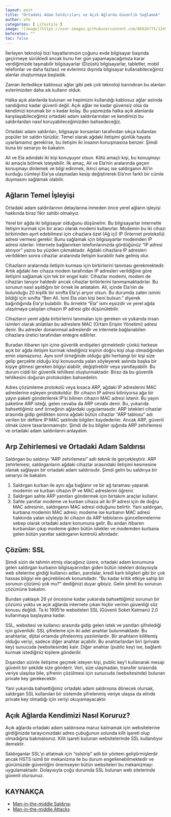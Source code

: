 ```yaml
---
layout: post
title: "Ortadaki Adam Saldırıları ve Açık Ağlarda Güvenlik Sağlamak"
author: efe
categories: [ Lifestyle ]
image: ![image](https://user-images.githubusercontent.com/86926775/124506635-c1410080-ddd4-11eb-8145-e5531675e0fd.png)
beforetoc: ""
toc: false
---
```

İlerleyen teknoloji bizi hayatlarımızın çoğunu evde bilgisayar başında geçirmeye
sürükledi ancak bunu her gün yapamayacağımıza karar verdiğimizde taşınabilir
bilgisayarlar (Dizüstü bilgisayarlar, tabletler, mobil telefonlar ve daha fazlası)
ve evlerimiz dışında bilgisayar kullanabileceğimiz alanlar oluşturmaya başladık.

Zaman ilerledikçe kablosuz ağlar gibi pek çok teknoloji barındıran bu alanları
evlerimizden daha sık kullanır olduk.

Halka açık alanlarda bulunan ve hepimizin kullandığı kablosuz ağlar aslında
sandığımız kadar güvenli değil. Açık ağlar ne kadar güvensiz olsa da kendimizi
korumak bir o kadar kolay. Bu yazımızda halka açık alanlarda karşılaşabileceğimiz
ortadaki adam saldırılarından ve kendimizi bu saldırılardan nasıl koruyabileceğimizden
bahsedeceğiz.

Ortadaki adam saldırıları, bilgisayar korsanları tarafından sıkça kullanılan
popüler bir saldırı türüdür. Temel olarak ağdaki iletişimi günlük hayata
uyarlamamız gerekirse, bu iletişim iki insanın konuşmasına benzer. Şimdi buna
bir senaryo ile bakalım.

Ali ve Ela adındaki iki kişi konuşuyor olsun. Kötü amaçlı kişi, bu konuşmayı iki
amaçla bölmek isteyebilir. İlk amaç, Ali ve Ela’nin aralarında geçen konuşmayı
dinlemek ve bilgi edinmek, ikinci amaç ise saldırganın Ali’in kurduğu cümleyi
Ela’ya ulaşmadan kesip değiştirerek Ela’nın farklı bir cümle duymasını sağlamak
olabilir.

## Ağların Temel İşleyişi
Ortadaki adam saldırılarının detaylarına inmeden önce yerel ağların işleyişi
hakkında biraz fikir sahibi olmalıyız.

Yerel bir ağda iki bilgisayar olduğunu düşünelim. Bu bilgisayarlar internetle
iletişim kurmak için bir aracı olarak modemi kullanırlar. Modemin bu iki cihazı
birbirinden ayırt edebilmesi için cihazlara özel (Ağ içi) IP (İnternet protokolü)
adresi vermesi gerekir. Bunu sağlamak için bilgisayarlar modemden IP adresi
isterler. İnternete bağlanırken telefonlarınızda gördüğünüz “IP adresi alınıyor”
yazısı bu yüzden çıkmaktadır. Ağdaki cihazlara IP adresleri verildikten sonra
cihazlar aralarında iletişim kurabilir hale gelmiş olur.

Cihazların aralarında iletişim kurması için birbirlerini tanıması gerekmektedir.
Artık ağdaki her cihaza modem tarafından IP adresleri verildiğine göre iletişimi
sağlamak için tek bir engel kalır. Cihazlar modemi, modem de cihazları tanıyor
haldedir ancak cihazlar birbirlerini tanımamaktadırlar. Bu sorunun nasıl
aşıldığını bir örnek ile anlatalım. Ali, içinde Ela’nin de bulunduğu 20 kişilik bir
sınıfta Ela’yi arıyor olsun. Bu durumda zaten ismini bildiği için sınıfta “Ben
Ali. İsmi Ela olan kişi beni bulsun.” diyerek bağırdığında Ela’yi bulabilir. Bu
örnekte “Ela” ismi eşsizdir ve yerel ağda ulaşılmaya çalışılan cihazın IP adresi
gibi düşünülebilir.

Cihazların yerel ağda birbirlerini tanımaları için gereken ve yukarıda insan isimleri
olarak anlatılan bu adreslere MAC (Ortam Erişim Yönetimi) adresi denir.
Bu adresler donanımsal adreslerdir ve internete bağlanabilen cihazlara üretici
tarafından entegre edilirler.

Buradan itibaren işin içine güvenlik endişeleri girmektedir çünkü herkese açık
bir ağda iletişim kurmak istediğiniz kişinin doğru kişi olup olmadığından emin
olamazsınız. Aynı sınıf örneğinde olduğu gibi herhangi bir kişi size gelip gerçekte
olduğu kişi konusunda yalan söyleyerek aslında başka bir kişiye gitmesi gereken
bilgiyi alabilir, değiştirebilir veya yanıtlayabilir. Bu durum ciddi bir güvenlik
tehlikesi oluşturmaktadır. Biraz da bu güvenlik tehlikesini doğuran protokolden
bahsedelim.

Adres çözümleme protokolü veya kısaca ARP, ağdaki IP adreslerini MAC
adreslerine eşleyen protokoldür. Bir cihazın IP adresi biliniyorsa ağa bir yayın
paketi gönderilerek IP’si bilinen cihazın MAC adresi istenir. Bu yayın paketine
ARP isteği, gelen cevaba da ARP cevabı denir. Bu, yukarıda bahsettiğimiz
sınıf örneğinin ağlardaki uygulamasıdır. ARP istekleri cihazlar arasında gidip
geldikten sonra ağdaki bütün cihazlar “ARP tablosu” adı verilen bir deftere
IP:MAC şeklinde bilgileri kaydederler. Ancak ARP, güvenli olmak üzere
tasarlanmamıştır. Şimdi de bu bilgiler ışığında ARP zehirlemesi ve ortadaki
adam saldırılarını anlayalım.

## Arp Zehirlemesi ve Ortadaki Adam Saldırısı
Saldırgan bu saldırıyı “ARP zehirlemesi” adlı teknik ile gerçekleştirir. ARP
zehirlemesi, saldırganların ağdaki cihazlar arasındaki iletişimi kesmesine olanak
sağlayan bir ortadaki adam saldırısıdır. Şimdi gelin bu saldırıya bir senaryo ile
bakalım.
1. Saldırgan kurban ile aynı ağa bağlanır ve bir ağ taraması yaparak modemin
ve kurban cihazın IP ve MAC adreslerini öğrenir.
2. Saldırgan sahte ARP yanıtları göndermek için birtakım araçlar kullanır.
3. Sahte yanıtlar modeme ve kurban cihaza ait iki IP adresi için de doğru
MAC adresinin, saldırganın MAC adresi olduğunu belirtir. Yani saldırgan,
kurbana modemin MAC adresi; modeme ise kurbanın MAC adresi
hakkında yalan söyleyip iki cihazın da ARP tablolarını güncellemelerine
sebep olarak ortadaki adam konumuna gelir. Bu andan itibaren kurbandan
çıkıp modeme giden bütün istekler ve modemden kurbana gelen bütün
yanıtlar saldırganın kontrolü altındadır.

## Çözüm: SSL
Şimdi sizin de tahmin etmiş olacağınız üzere, ortadaki adam konumuna gelen
saldırgan kurbanın bilgisayarından giden bütün istekleri dolayısıyla web sitelerine
girdiği kullanıcı adları, parolalar, kredi kartı bilgileri gibi bir çok hassas
bilgiyi ele geçirebilecek konumdadır. “Bu kadar kritik etkiye sahip bir sorunun
çözümü yok mu?” dediğinizi duyar gibiyiz. Gelin şimdi bu sorunun çözümüne
bakalım.

Bundan yaklaşık 26 yıl öncesine kadar yukarıda bahsettiğimiz sorunun bir
çözümü yoktu ve açık ağlarda internete çıkan hiçbir verinin güvenliği söz
konusu değildi. Ta ki 1995’te websiteleri SSL (Güvenli Soket Katmanı) 2.0
kullanmaya başlayana kadar.

SSL, websitesi ve kullanıcı arasında gidip gelen istek ve yanıtları şifrelediği için
güvenlidir. SSL şifreleme için iki adet anahtar bulunmaktadır. Bu anahtarlar,
dijital ortamda şifrelenmiş yazılımlardır. Bir anahtarın kilitlemiş olduğu veriyi,
sadece diğer anahtar açabilir. Bu anahtarlardan biri (private key) sunucuda
(websitesinde) kalır. Diğer anahtar (public key) ise, bağlantı kurmak istediğiniz
kişilere gönderilir.

Dışarıdan sizinle iletişime geçmek isteyen kişi, public key’i kullanarak mesajı
güvenli bir şekilde size gönderir. Veri, size ulaşmadan, transfer sırasında veriye
ulaşılsa bile, şifrenin çözülmesi için sunucuda (websitesinde) bulunan private
key gerekecektir.

Yani yukarıda bahsettiğimiz ortadaki adam saldırısına dönecek olursak, saldırgan
SSL kullanılan bir sistemde şifrelenmiş veriye ulaşsa da elinde private key
olmadığı için veriyi okuyamayacaktır.

## Açık Ağlarda Kendimizi Nasıl Koruruz?
Açık ağlarda ortadaki adam saldırısına maruz kalmamak için websitelerine
girdiğinizde tarayıcınızdaki adres çubuğunun solunda kilit işareti olup olmadığına
bakmalısınız. Kilit işareti bulunan websitelerinde SSL kullanılıyor
demektir.

Saldırganlar SSL’yi atlatmak için “sslstrip” adlı bir yöntem geliştirmişlerdir
ancak HSTS isimli bir mekanizma ile bu durum engellenebilmektedir ve
günümüzde güvenliğini önemseyen bütün websiteleri bu mekanizmayı uygulamaktadır.
Dolayısıyla çoğu durumda SSL bulunan web sitelerinde güvenli
olursunuz.

## KAYNAKÇA
- [Man-in-the-middle Saldırısı](https://tr.wikipedia.org/wiki/Man-in-the-middle_sald%C4%B1r%C4%B1s%C4%B1)
- [Man-in-the-middle Attacks](https://www.rapid7.com/fundamentals/man-in-the-middle-attacks/)

